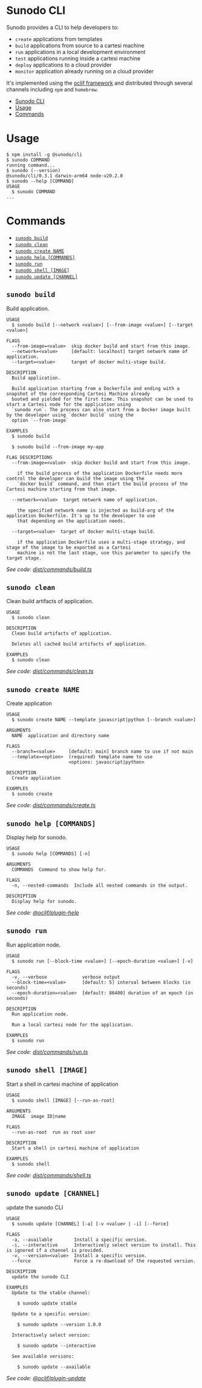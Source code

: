 # Sunodo CLI

Sunodo provides a CLI to help developers to:

-   `create` applications from templates
-   `build` applications from source to a cartesi machine
-   `run` applications in a local development environment
-   `test` applications running inside a cartesi machine
-   `deploy` applications to a cloud provider
-   `monitor` application already running on a cloud provider

It's implemented using the [oclif framework](https://oclif.io) and distributed through several channels including `npm` and `homebrew`.

<!-- toc -->
* [Sunodo CLI](#sunodo-cli)
* [Usage](#usage)
* [Commands](#commands)
<!-- tocstop -->

# Usage

<!-- usage -->
```sh-session
$ npm install -g @sunodo/cli
$ sunodo COMMAND
running command...
$ sunodo (--version)
@sunodo/cli/0.3.1 darwin-arm64 node-v20.2.0
$ sunodo --help [COMMAND]
USAGE
  $ sunodo COMMAND
...
```
<!-- usagestop -->

# Commands

<!-- commands -->
* [`sunodo build`](#sunodo-build)
* [`sunodo clean`](#sunodo-clean)
* [`sunodo create NAME`](#sunodo-create-name)
* [`sunodo help [COMMANDS]`](#sunodo-help-commands)
* [`sunodo run`](#sunodo-run)
* [`sunodo shell [IMAGE]`](#sunodo-shell-image)
* [`sunodo update [CHANNEL]`](#sunodo-update-channel)

## `sunodo build`

Build application.

```
USAGE
  $ sunodo build [--network <value>] [--from-image <value>] [--target <value>]

FLAGS
  --from-image=<value>  skip docker build and start from this image.
  --network=<value>     [default: localhost] target network name of application.
  --target=<value>      target of docker multi-stage build.

DESCRIPTION
  Build application.

  Build application starting from a Dockerfile and ending with a snapshot of the corresponding Cartesi Machine already
  booted and yielded for the first time. This snapshot can be used to start a Cartesi node for the application using
  `sunodo run`. The process can also start from a Docker image built by the developer using `docker build` using the
  option `--from-image`

EXAMPLES
  $ sunodo build

  $ sunodo build --from-image my-app

FLAG DESCRIPTIONS
  --from-image=<value>  skip docker build and start from this image.

    if the build process of the application Dockerfile needs more control the developer can build the image using the
    `docker build` command, and then start the build process of the Cartesi machine starting from that image.

  --network=<value>  target network name of application.

    the specified network name is injected as build-arg of the application Dockerfile. It's up to the developer to use
    that depending on the application needs.

  --target=<value>  target of docker multi-stage build.

    if the application Dockerfile uses a multi-stage strategy, and stage of the image to be exported as a Cartesi
    machine is not the last stage, use this parameter to specify the target stage.
```

_See code: [dist/commands/build.ts](https://github.com/sunodo/sunodo/blob/v0.3.1/dist/commands/build.ts)_

## `sunodo clean`

Clean build artifacts of application.

```
USAGE
  $ sunodo clean

DESCRIPTION
  Clean build artifacts of application.

  Deletes all cached build artifacts of application.

EXAMPLES
  $ sunodo clean
```

_See code: [dist/commands/clean.ts](https://github.com/sunodo/sunodo/blob/v0.3.1/dist/commands/clean.ts)_

## `sunodo create NAME`

Create application

```
USAGE
  $ sunodo create NAME --template javascript|python [--branch <value>]

ARGUMENTS
  NAME  application and directory name

FLAGS
  --branch=<value>     [default: main] branch name to use if not main
  --template=<option>  (required) template name to use
                       <options: javascript|python>

DESCRIPTION
  Create application

EXAMPLES
  $ sunodo create
```

_See code: [dist/commands/create.ts](https://github.com/sunodo/sunodo/blob/v0.3.1/dist/commands/create.ts)_

## `sunodo help [COMMANDS]`

Display help for sunodo.

```
USAGE
  $ sunodo help [COMMANDS] [-n]

ARGUMENTS
  COMMANDS  Command to show help for.

FLAGS
  -n, --nested-commands  Include all nested commands in the output.

DESCRIPTION
  Display help for sunodo.
```

_See code: [@oclif/plugin-help](https://github.com/oclif/plugin-help/blob/v5.2.9/src/commands/help.ts)_

## `sunodo run`

Run application node.

```
USAGE
  $ sunodo run [--block-time <value>] [--epoch-duration <value>] [-v]

FLAGS
  -v, --verbose             verbose output
  --block-time=<value>      [default: 5] interval between blocks (in seconds)
  --epoch-duration=<value>  [default: 86400] duration of an epoch (in seconds)

DESCRIPTION
  Run application node.

  Run a local cartesi node for the application.

EXAMPLES
  $ sunodo run
```

_See code: [dist/commands/run.ts](https://github.com/sunodo/sunodo/blob/v0.3.1/dist/commands/run.ts)_

## `sunodo shell [IMAGE]`

Start a shell in cartesi machine of application

```
USAGE
  $ sunodo shell [IMAGE] [--run-as-root]

ARGUMENTS
  IMAGE  image ID|name

FLAGS
  --run-as-root  run as root user

DESCRIPTION
  Start a shell in cartesi machine of application

EXAMPLES
  $ sunodo shell
```

_See code: [dist/commands/shell.ts](https://github.com/sunodo/sunodo/blob/v0.3.1/dist/commands/shell.ts)_

## `sunodo update [CHANNEL]`

update the sunodo CLI

```
USAGE
  $ sunodo update [CHANNEL] [-a] [-v <value> | -i] [--force]

FLAGS
  -a, --available        Install a specific version.
  -i, --interactive      Interactively select version to install. This is ignored if a channel is provided.
  -v, --version=<value>  Install a specific version.
  --force                Force a re-download of the requested version.

DESCRIPTION
  update the sunodo CLI

EXAMPLES
  Update to the stable channel:

    $ sunodo update stable

  Update to a specific version:

    $ sunodo update --version 1.0.0

  Interactively select version:

    $ sunodo update --interactive

  See available versions:

    $ sunodo update --available
```

_See code: [@oclif/plugin-update](https://github.com/oclif/plugin-update/blob/v3.1.15/src/commands/update.ts)_
<!-- commandsstop -->
